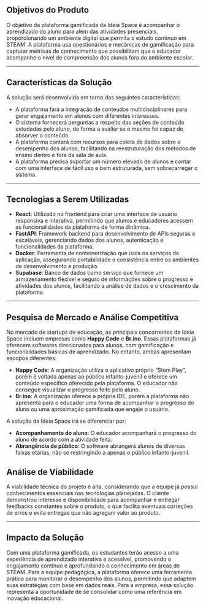 ## Objetivos do Produto

O objetivo da plataforma gamificada da Ideia Space é acompanhar o aprendizado do aluno para além das atividades presenciais, proporcionando um ambiente digital que permita o estudo contínuo em STEAM. A plataforma usa questionários e mecânicas de gamificação para capturar métricas de conhecimento que possibilitam que o educador acompanhe o nível de compreensão dos alunos fora do ambiente escolar.

---

## Características da Solução

A solução será desenvolvida em torno das seguintes características:

- A plataforma fará a integração de conteúdos multidisciplinares para gerar engajamento em alunos com diferentes interesses.
- O sistema fornecerá perguntas a respeito das seções de conteúdo estudadas pelo aluno, de forma a avaliar se o mesmo foi capaz de absorver o conteúdo.
- A plataforma contará com recursos para coleta de dados sobre o desempenho dos alunos, facilitando na reestruturação dos métodos de ensino dentro e fora da sala de aula.
- A plataforma precisa suportar um número elevado de alunos e contar com uma interface de fácil uso e bem estruturada, sem sobrecarregar o sistema.

---

## Tecnologias a Serem Utilizadas

- **React**: Utilizado no frontend para criar uma interface de usuário responsiva e interativa, permitindo que alunos e educadores acessem as funcionalidades da plataforma de forma dinâmica.
- **FastAPI**: Framework backend para desenvolvimento de APIs seguras e escaláveis, gerenciando dados dos alunos, autenticação e funcionalidades da plataforma.
- **Docker**: Ferramenta de conteinerização que isola os serviços da aplicação, assegurando portabilidade e consistência entre os ambientes de desenvolvimento e produção.
- **Supabase**: Banco de dados como serviço que fornece um armazenamento flexível e seguro de informações sobre o progresso e atividades dos alunos, facilitando a análise de dados e o crescimento da plataforma.

---

## Pesquisa de Mercado e Análise Competitiva

No mercado de startups de educação, as principais concorrentes da Ideia Space incluem empresas como **Happy Code** e **Br.ino**. Essas plataformas já oferecem softwares direcionados para alunos, com gamificação e funcionalidades básicas de aprendizado. No entanto, ambas apresentam escopos diferentes:

- **Happy Code**: A organização utiliza o aplicativo próprio “Stem Play”, porém é voltada apenas ao público infanto-juvenil e oferece um conteúdo específico oferecido pela plataforma. O educador não consegue visualizar o progresso feito pelo aluno.
- **Br.ino**: A organização oferece a própria IDE, porém a plataforma não apresenta para o educador uma forma de acompanhar o progresso do aluno ou uma aproximação gamificada que engaje o usuário.

A solução da Ideia Space irá se diferenciar por:

- **Acompanhamento do aluno**: O educador acompanhará o progresso do aluno de acordo com a atividade feita.
- **Abrangência de público**: O software abrangerá alunos de diversas faixas etárias, não se restringindo a apenas o público infanto-juvenil.

## Análise de Viabilidade

A viabilidade técnica do projeto é alta, considerando que a equipe já possui conhecimentos essenciais nas tecnologias planejadas. O cliente demonstrou interesse e disponibilidade para acompanhar e entregar feedbacks constantes sobre o produto, o que facilita eventuais correções de erros e evita entregas que não agregam valor ao produto.

---

## Impacto da Solução

Com uma plataforma gamificada, os estudantes terão acesso a uma experiência de aprendizado interativa e acessível, promovendo o engajamento contínuo e aprofundando o conhecimento em áreas de STEAM. Para a equipe pedagógica, a plataforma oferece uma ferramenta prática para monitorar o desempenho dos alunos, permitindo que adaptem suas estratégias com base em dados reais. Para a empresa, essa solução representa a oportunidade de se consolidar como uma referência em inovação educacional.
